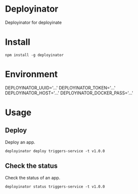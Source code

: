 # Deployinator
Deployinator for deployinate

# Install
```
npm install -g deployinator
```

# Environment

DEPLOYINATOR_UUID='...'
DEPLOYINATOR_TOKEN='...'
DEPLOYINATOR_HOST='...'
DEPLOYINATOR_DOCKER_PASS='...'

# Usage

## Deploy

Deploy an app.

```
deployinator deploy triggers-service -t v1.0.0
```

## Check the status

Check the status of an app.

```
deployinator status triggers-service -t v1.0.0
```

